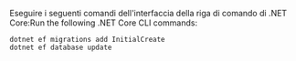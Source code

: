 
<span data-ttu-id="a273d-101">Eseguire i seguenti comandi dell'interfaccia della riga di comando di .NET Core:</span><span class="sxs-lookup"><span data-stu-id="a273d-101">Run the following .NET Core CLI commands:</span></span>

```dotnetcli
dotnet ef migrations add InitialCreate
dotnet ef database update
```
